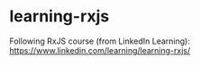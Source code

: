 # learning-rxjs
Following RxJS course (from LinkedIn Learning): https://www.linkedin.com/learning/learning-rxjs/
